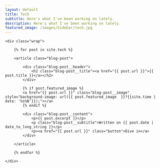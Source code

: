 ```yaml
---
layout: default
title: Tech
subtitle: Here's what I've been working on lately.
description: Here's what I've been working on lately.
featured_image: /images/Sidebar/tech.jpg
---
```


<section class="blog single">

	<div class="wrap">

		{% for post in site.tech %}

		<article class="blog-post">

			<div class="blog-post__header">
				<h2 class="blog-post__title"><a href="{{ post.url }}">{{ post.title }}</a></h2>
			</div>

			{% if post.featured_image %}
			<a href="{{ post.url }}" class="blog-post__image" style="background-image: url({{ post.featured_image  }}?{{site.time | date: '%s%N'}});"></a>
			{% endif %}

			<div class="blog-post__content">
				<p>{{ post.excerpt }}</p>
				<p class="blog-post__subtitle">Written on {{ post.date | date_to_long_string }}</p>
				<p><a href="{{ post.url }}" class="button">Dive in</a>
			</div>

		</article>

		{% endfor %}

	</div>

</section>
